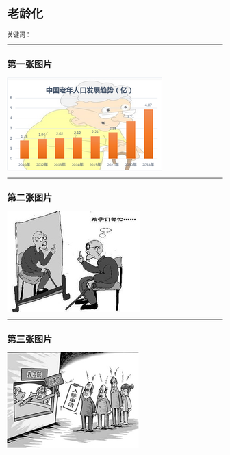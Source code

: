 # 老龄化

关键词：



------

## 第一张图片

![](aging_population1.png)





------

## 第二张图片

![](aging_population2.jpg)

------

## 第三张图片

![](aging_population3.jpg)
